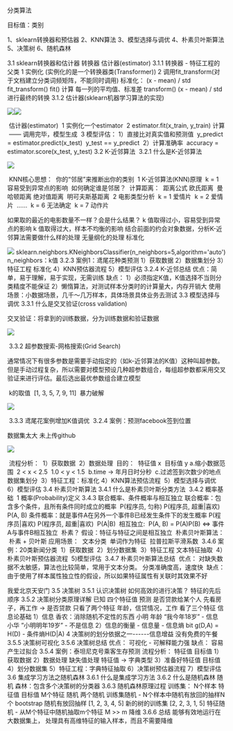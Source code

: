 分类算法

目标值：类别

1、sklearn转换器和预估器
2、KNN算法
3、模型选择与调优
4、朴素贝叶斯算法
5、决策树
6、随机森林

3.1 sklearn转换器和估计器
    转换器
    估计器(estimator)
    3.1.1 转换器 - 特征工程的父类
        1 实例化 (实例化的是一个转换器类(Transformer))
        2 调用fit_transform(对于文档建立分类词频矩阵，不能同时调用)
        标准化：
            (x - mean) / std
            fit_transform()
                fit()           计算 每一列的平均值、标准差
                transform()     (x - mean) / std进行最终的转换
    3.1.2 估计器(sklearn机器学习算法的实现)

![](./img/IMG_62664FE16340-1.jpeg)![](./img/IMG_7AF7336F8451-1.jpeg)

​        估计器(estimator)
​            1 实例化一个estimator
​            2 estimator.fit(x_train, y_train) 计算
​                —— 调用完毕，模型生成
​            3 模型评估：
​                1）直接比对真实值和预测值
​                    y_predict = estimator.predict(x_test)
​                    y_test == y_predict
​                2）计算准确率
​                    accuracy = estimator.score(x_test, y_test)
3.2 K-近邻算法
​    3.2.1 什么是K-近邻算法

![](./img/IMG_04C0FFD35882-1.jpeg)

​        KNN核心思想：
​            你的“邻居”来推断出你的类别
​        1 K-近邻算法(KNN)原理
​            k = 1
​                容易受到异常点的影响
​            如何确定谁是邻居？
​            计算距离：
​                距离公式
​                    欧氏距离
​                    曼哈顿距离 绝对值距离
​                    明可夫斯基距离
​        2 电影类型分析
​            k = 1 爱情片
​            k = 2 爱情片
​            ……
​            k = 6 无法确定
​            k = 7 动作片

如果取的最近的电影数量不一样？会是什么结果？
k 值取得过小，容易受到异常点的影响
                k 值取得过大，样本不均衡的影响
            结合前面的约会对象数据，分析K-近邻算法需要做什么样的处理
                无量纲化的处理
                标准化

![](./img/IMG_B0F69895CC16-1.jpeg)            sklearn.neighbors.KNeighborsClassifier(n_neighbors=5,algorithm='auto')
            n_neighbors：k值
        3.2.3 案例1：鸢尾花种类预测
            1）获取数据
            2）数据集划分
            3）特征工程
                标准化
            4）KNN预估器流程
            5）模型评估
        3.2.4 K-近邻总结
            优点：简单，易于理解，易于实现，无需训练
            缺点：
                1）必须指定K值，K值选择不当则分类精度不能保证
                2）懒惰算法，对测试样本分类时的计算量大，内存开销大
            使用场景：小数据场景，几千～几万样本，具体场景具体业务去测试
    3.3 模型选择与调优
        3.3.1 什么是交叉验证(cross validation)

交叉验证：将拿到的训练数据，分为训练数据和验证数据

![](./img/IMG_6435FDF6AA9C-1.jpeg)

​        3.3.2 超参数搜索-网格搜索(Grid Search)

​        通常情况下有很多参数是需要手动指定的（如k-近邻算法的K值）这种叫超参数。但是手动过程复杂，所以需要对模型预设几种超参数组合，每组超参数都采用交叉验证来进行评估。最后选出最优参数组合建立模型

​            k的取值
​                [1, 3, 5, 7, 9, 11]
​                暴力破解

![](./img/IMG_BA4E064D7ADB-1.jpeg)

​        3.3.3 鸢尾花案例增加K值调优
​        3.2.4 案例：预测facebook签到位置

数据集太大 未上传github

![](./img/IMG_659DF69E3187-1.jpeg)

​            流程分析：
​                1）获取数据
​                2）数据处理
​                目的：
​                    特征值 x
​                    目标值 y
​                    a.缩小数据范围
​                      2 < x < 2.5
​                      1.0 < y < 1.5
​                    b.time -> 年月日时分秒
​                    c.过滤签到次数少的地点
​                    数据集划分
​                 3）特征工程：标准化
​                 4）KNN算法预估流程
​                 5）模型选择与调优
​                 6）模型评估
 3.4 朴素贝叶斯算法
​    3.4.1 什么是朴素贝叶斯分类方法
​    3.4.2 概率基础
​        1 概率(Probability)定义
​        3.4.3 联合概率、条件概率与相互独立
​            联合概率：包含多个条件，且所有条件同时成立的概率
​            P(程序员, 匀称) P(程序员, 超重|喜欢)
​            P(A, B)
​            条件概率：就是事件A在另外一个事件B已经发生条件下的发生概率
​            P(程序员|喜欢) P(程序员, 超重|喜欢)
​            P(A|B)
​            相互独立:
​                P(A, B) = P(A)P(B) <=> 事件A与事件B相互独立
​        朴素？
​            假设：特征与特征之间是相互独立
​        朴素贝叶斯算法：
​            朴素 + 贝叶斯
​        应用场景：
​            文本分类
​            单词作为特征
​        拉普拉斯平滑系数
​    3.4.6 案例：20类新闻分类
​        1）获取数据
​        2）划分数据集
​        3）特征工程
​            文本特征抽取
​        4）朴素贝叶斯预估器流程
​        5)模型评估
​    3.4.7 朴素贝叶斯算法总结
​        优点：
​            对缺失数据不太敏感，算法也比较简单，常用于文本分类。
​            分类准确度高，速度快
​        缺点：
​            由于使用了样本属性独立性的假设，所以如果特征属性有关联时其效果不好

我爱北京天安门
3.5 决策树
    3.5.1 认识决策树
        如何高效的进行决策？
            特征的先后顺序
    3.5.2 决策树分类原理详解
        已知 四个特征值 预测 是否贷款给某个人
        先看房子，再工作 -> 是否贷款 只看了两个特征
        年龄，信贷情况，工作 看了三个特征
    信息论基础
        1）信息
            香农：消除随机不定性的东西
            小明 年龄 “我今年18岁” - 信息
            小华 ”小明明年19岁” - 不是信息
        2）信息的衡量 - 信息量 - 信息熵
            bit
            g(D,A) = H(D) - 条件熵H(D|A)
        4 决策树的划分依据之一------信息增益
        没有免费的午餐
    3.5.5 决策树可视化
    3.5.6 决策树总结
        优点：
            可视化 - 可解释能力强
        缺点：
            容易产生过拟合
    3.5.4 案例：泰坦尼克号乘客生存预测
        流程分析：
            特征值 目标值
            1）获取数据
            2）数据处理
                缺失值处理
                特征值 -> 字典类型
            3）准备好特征值 目标值
            4）划分数据集
            5）特征工程：字典特征抽取
            6）决策树预估器流程
            7）模型评估
3.6 集成学习方法之随机森林
    3.6.1 什么是集成学习方法
    3.6.2 什么是随机森林
        随机
        森林：包含多个决策树的分类器
    3.6.3 随机森林原理过程
        训练集：
        N个样本
        特征值 目标值
        M个特征
        随机
            两个随机
                训练集随机 - N个样本中随机有放回的抽样N个
                    bootstrap 随机有放回抽样
                    [1, 2, 3, 4, 5]
                    新的树的训练集
                    [2, 2, 3, 1, 5]
                特征随机 - 从M个特征中随机抽取m个特征
                    M >> m
                    降维
    3.6.6 总结
          能够有效地运行在大数据集上，
          处理具有高维特征的输入样本，而且不需要降维          